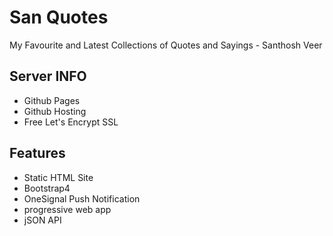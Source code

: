 # San Quotes

My Favourite and Latest Collections of Quotes and Sayings - Santhosh Veer

## Server INFO

- Github Pages
- Github Hosting
- Free Let's Encrypt SSL

## Features

- Static HTML Site
- Bootstrap4
- OneSignal Push Notification
- progressive web app
- jSON API
